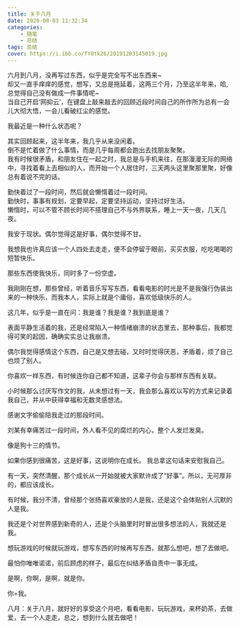 ```yaml
---
title: 关于八月
date: 2020-08-03 11:32:34
categories:
    - 随笔
    - 总结
tags: 总结
cover: https://i.ibb.co/fY8tk26/20191203145019.jpg
---
```


六月到八月，没再写过东西，似乎是完全写不出东西来~   
却又一直手痒痒的感觉，想写，又总是拖延着，这两三个月，乃至这半年来，哈,总觉得自己没有做成一件事情呢~    
当自己开启‘网抑云’，在键盘上敲来敲去的回顾近段时间自己的所作所为总有一会儿大彻大悟，一会儿看破红尘的感觉。
<!-- more --> 
我最近是一种什么状态呢？    

其实回顾起来，这半年来，我几乎从来没闲着。  
倒不是忙着做了什么事情，而是几乎每周都会跑出去找朋友聚聚。  
我有时候很矛盾，和朋友住在一起之时，我总是与手机来往，在那漫漫无际的网络中，寻找着看上去相似的人，而开始一个人居住时，三天两头这里聚那里聚，好像总有着说不完的话。  

勤快着过了一段时间，然后就会懒惰着过一段时间。  
勤快时，事事有规划，定要早起，定要坚持运动，坚持过好生活。  
懒惰时，可以不管不顾长时间不搭理自己不与外界联系，睡上一天一夜，几天几夜。  

我安于现状。偶尔觉得这是好事，偶尔觉得不甘。    

我想我也许真应该一个人四处去走走，便不会停留于眼前，买买衣服，吃吃喝喝的短暂快乐。  

那些东西使我快乐，同时多了一份空虚。    

我刚刚在想，那些曾经，听着音乐写写东西，看看电影的时光是不是我强行伪装出来的一种快乐，而我本人，实际上就是个庸俗，喜欢低级快乐的人。    

这几年，似乎是一直在问：我是谁？我是谁？我到底是谁？    

表面平静生活着的我，还是经常陷入一种情绪崩溃的状态里去，那种事后，我都觉得可笑的起因，确确实实总让我崩溃。  

偶尔我觉得感情这个东西，自己是又想去碰，又时时觉得厌恶，矛盾着，烦了自己也烦了别人。    

你喜欢一样东西，有时候连你自己都不知道，这辈子你会与那样东西有关联。    

小时候那么讨厌写作文的我，从未想过有一天，我会那么喜欢以写的方式来记录着我自己，并从中获得幸福和无数灵感想法。  

感谢文字偷偷陪我走过的那段时间。    

刘某有幸痛苦过一段时间，外人看不见的腐烂的内心，整个人发烂发臭。    

像是狗十三的情节。     

如果你感到很痛苦，这是好事，这说明你在成长。    我总拿这句话来安慰我自己。  

有一天，突然清醒，那个成长从一开始就被大家默许成了“好事”。所以，无可厚非的，都应该成长。  

有时候，我分不清，曾经那个张扬喜欢豪放的人是我，还是这个会体贴别人沉默的人是我。    

我还是个对世界感到新奇的人，还是个头脑里时时冒出很多想法的人，我就还是我。  

想玩游戏的时候就玩游戏，想写东西的时候再写东西，就那么想吧，想了去做吧。    

最怕你唯唯诺诺，前后顾虑的样子，最后在纠结矛盾自责中一事无成。  

是啊，你啊，是啊，就是你。

你=我。 

八月：关于八月，就好好的享受这个月吧，看看电影，玩玩游戏，来杯奶茶，去做爱，去一个人走走，总之，想到什么就去做吧！